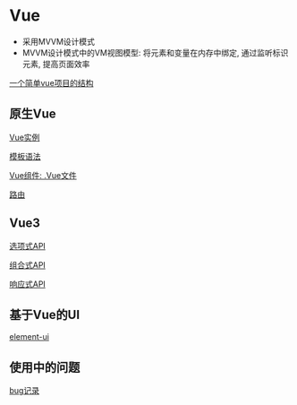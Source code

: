 # Vue

- 采用MVVM设计模式
- MVVM设计模式中的VM视图模型: 将元素和变量在内存中绑定, 通过监听标识元素, 提高页面效率

[一个简单vue项目的结构](Vue_Simple_Project_Structure.md)

## 原生Vue

[Vue实例](Vue_App.md)

[模板语法](Vue_Template_Syntax.md)

[Vue组件: .Vue文件](Vue_Single_File_Component.md)

[路由](Vue_Router.md)

## Vue3

[选项式API](Vue_Option_API.md)

[组合式API](Vue_Composition_API.md)

[响应式API](Vue_Reactive_API.md)

## 基于Vue的UI

[element-ui](Vue_Element_UI.md)

## 使用中的问题

[bug记录](Vue_Learn_From_Bug.md)  
